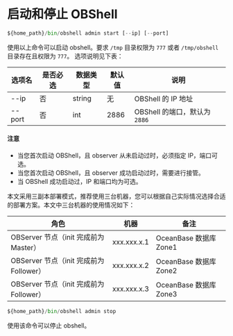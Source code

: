 # 启动和停止 OBShell

```python
${home_path}/bin/obshell admin start [--ip] [--port]
```

使用以上命令可以启动 obshell。要求 `/tmp` 目录权限为 `777` 或者 `/tmp/obshell` 目录存在且权限为 `777`。
选项说明见下表：

| 选项名 | 是否必选 | 数据类型 | 默认值 | 说明 |
| --- | --- | --- | --- | --- |
| --ip | 否 | string | 无 | OBShell 的 IP 地址 |
| --port | 否 | int | 2886 | OBShell 的端口，默认为 `2886` |

<main id="notice" type='notice'>
<h4>注意</h4>
<ul>
<li>当您首次启动 OBShell，且 observer 从未启动过时，必须指定 IP，端口可选。</li>
<li>当您首次启动 OBShell，且 observer 成功启动过时，需要进行接管。</li>
<li>当 OBShell 成功启动过，IP 和端口均为可选。</li>
</ul>
</main>

本文采用三副本部署模式，推荐使用三台机器，您可以根据自己实际情况选择合适的部署方案。本文中三台机器的使用情况如下：

| 角色 | 机器 | 备注 |
| --- | --- | --- |
| OBServer 节点（init 完成前为 Master） | xxx.xxx.x.1 | OceanBase 数据库 Zone1 |
| OBServer 节点（init 完成前为 Follower） | xxx.xxx.x.2 | OceanBase 数据库 Zone2 |
| OBServer 节点（init 完成前为 Follower） | xxx.xxx.x.3 | OceanBase 数据库 Zone3 |

```python
${home_path}/bin/obshell admin stop
```

使用该命令可以停止 obshell。
